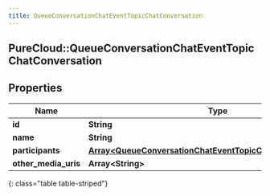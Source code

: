 ```yaml
---
title: QueueConversationChatEventTopicChatConversation
---
```

## PureCloud::QueueConversationChatEventTopicChatConversation

## Properties

|Name | Type | Description | Notes|
|------------ | ------------- | ------------- | -------------|
| **id** | **String** |  | [optional] |
| **name** | **String** |  | [optional] |
| **participants** | [**Array&lt;QueueConversationChatEventTopicChatMediaParticipant&gt;**](QueueConversationChatEventTopicChatMediaParticipant.html) |  | [optional] |
| **other_media_uris** | **Array&lt;String&gt;** |  | [optional] |
{: class="table table-striped"}


